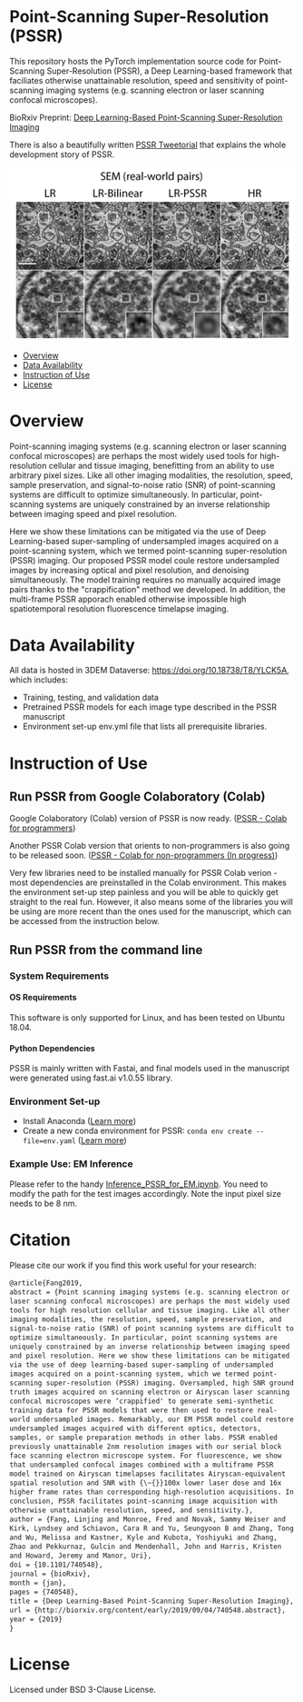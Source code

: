 # Point-Scanning Super-Resolution (PSSR)

This repository hosts the PyTorch implementation source code for Point-Scanning Super-Resolution (PSSR), a Deep Learning-based framework that faciliates otherwise unattainable resolution, speed and sensitivity of point-scanning imaging systems (e.g. scanning electron or laser scanning confocal microscopes). 

BioRxiv Preprint: [Deep Learning-Based Point-Scanning Super-Resolution Imaging](https://www.biorxiv.org/content/10.1101/740548v3)

There is also a beautifully written [PSSR Tweetorial](https://twitter.com/manorlaboratory/status/1169624396891185152?s=20) that explains the whole development story of PSSR.


![PSSR](example_imgs/em_test_results.png)

- [Overview](#overview)
- [Data Availability](#data-availablity)
- [Instruction of Use](#instruction-of-use)
- [License](#license)

# Overview
Point-scanning imaging systems (e.g. scanning electron or laser scanning confocal microscopes) are perhaps the most widely used tools for high-resolution cellular and tissue imaging, benefitting from an ability to use arbitrary pixel sizes. Like all other imaging modalities, the resolution, speed, sample preservation, and signal-to-noise ratio (SNR) of point-scanning systems are difficult to optimize simultaneously. In particular, point-scanning systems are uniquely constrained by an inverse relationship between imaging speed and pixel resolution. 

Here we show these limitations can be mitigated via the use of Deep Learning-based super-sampling of undersampled images acquired on a point-scanning system, which we termed point-scanning super-resolution (PSSR) imaging. Our proposed PSSR model coule restore undersampled images by increasing optical and pixel resolution, and denoising simultaneously. The model training requires no manually acquired image pairs thanks to the "crappification" method we developed. In addition, the multi-frame PSSR apporach enabled otherwise impossible high spatiotemporal resolution fluorescence timelapse imaging.

# Data Availability

All data is hosted in 3DEM Dataverse: https://doi.org/10.18738/T8/YLCK5A, which includes:
* Training, testing, and validation data
* Pretrained PSSR models for each image type described in the PSSR manuscript 
* Environment set-up env.yml file that lists all prerequisite libraries.

# Instruction of Use

## Run PSSR from Google Colaboratory (Colab)
Google Colaboratory (Colab) version of PSSR is now ready. ([PSSR - Colab for programmers](https://github.com/BPHO-Salk/PSSR/tree/master/colab_notebooks/))

Another PSSR Colab version that orients to non-programmers is also going to be released soon. ([PSSR - Colab for non-programmers (In progress)](https://github.com/BPHO-Salk/PSSR/tree/master/colab_notebooks/))

Very few libraries need to be installed manually for PSSR Colab verion - most dependencies are preinstalled in the Colab environment. This makes the environment set-up step painless and you will be able to quickly get straight to the real fun. However, it also means some of the libraries you will be using are more recent than the ones used for the manuscript, which can be accessed from the instruction below.

## Run PSSR from the command line 

### System Requirements

#### OS Requirements
This software is only supported for Linux, and has been tested on Ubuntu 18.04.

#### Python Dependencies
PSSR is mainly written with Fastai, and final models used in the manuscript were generated using fast.ai v1.0.55 library.

### Environment Set-up
- Install Anaconda ([Learn more](https://docs.anaconda.com/anaconda/install/))
- Create a new conda environment for PSSR: `conda env create --file=env.yaml` ([Learn more](https://docs.conda.io/projects/conda/en/latest/user-guide/tasks/manage-environments.html#creating-an-environment-from-an-environment-yml-file))

### Example Use: EM Inference
Please refer to the handy [Inference_PSSR_for_EM.ipynb](https://github.com/BPHO-Salk/PSSR/blob/master/Inference_PSSR_for_EM.ipynb). You need to modify the path for the test images accordingly. Note the input pixel size needs to be 8 nm.

# Citation
Please cite our work if you find this work useful for your research: 
```
@article{Fang2019,
abstract = {Point scanning imaging systems (e.g. scanning electron or laser scanning confocal microscopes) are perhaps the most widely used tools for high resolution cellular and tissue imaging. Like all other imaging modalities, the resolution, speed, sample preservation, and signal-to-noise ratio (SNR) of point scanning systems are difficult to optimize simultaneously. In particular, point scanning systems are uniquely constrained by an inverse relationship between imaging speed and pixel resolution. Here we show these limitations can be mitigated via the use of deep learning-based super-sampling of undersampled images acquired on a point-scanning system, which we termed point-scanning super-resolution (PSSR) imaging. Oversampled, high SNR ground truth images acquired on scanning electron or Airyscan laser scanning confocal microscopes were ‘crappified' to generate semi-synthetic training data for PSSR models that were then used to restore real-world undersampled images. Remarkably, our EM PSSR model could restore undersampled images acquired with different optics, detectors, samples, or sample preparation methods in other labs. PSSR enabled previously unattainable 2nm resolution images with our serial block face scanning electron microscope system. For fluorescence, we show that undersampled confocal images combined with a multiframe PSSR model trained on Airyscan timelapses facilitates Airyscan-equivalent spatial resolution and SNR with {\~{}}100x lower laser dose and 16x higher frame rates than corresponding high-resolution acquisitions. In conclusion, PSSR facilitates point-scanning image acquisition with otherwise unattainable resolution, speed, and sensitivity.},
author = {Fang, Linjing and Monroe, Fred and Novak, Sammy Weiser and Kirk, Lyndsey and Schiavon, Cara R and Yu, Seungyoon B and Zhang, Tong and Wu, Melissa and Kastner, Kyle and Kubota, Yoshiyuki and Zhang, Zhao and Pekkurnaz, Gulcin and Mendenhall, John and Harris, Kristen and Howard, Jeremy and Manor, Uri},
doi = {10.1101/740548},
journal = {bioRxiv},
month = {jan},
pages = {740548},
title = {Deep Learning-Based Point-Scanning Super-Resolution Imaging},
url = {http://biorxiv.org/content/early/2019/09/04/740548.abstract},
year = {2019}
}
```

# License
Licensed under BSD 3-Clause License.
